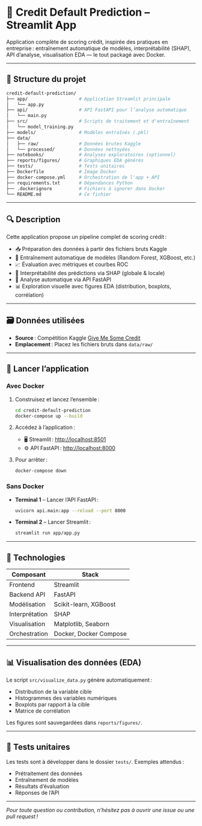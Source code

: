 # 🏦 Credit Default Prediction – Streamlit App

Application complète de scoring crédit, inspirée des pratiques en entreprise : entraînement automatique de modèles, interprétabilité (SHAP), API d’analyse, visualisation EDA — le tout packagé avec Docker.

---

## 📁 Structure du projet

```bash
credit-default-prediction/
├── app/                   # Application Streamlit principale
│   └── app.py
├── api/                   # API FastAPI pour l’analyse automatique
│   └── main.py
├── src/                   # Scripts de traitement et d'entraînement
│   └── model_training.py
├── models/                # Modèles entraînés (.pkl)
├── data/
│   ├── raw/               # Données brutes Kaggle
│   └── processed/         # Données nettoyées
├── notebooks/             # Analyses exploratoires (optionnel)
├── reports/figures/       # Graphiques EDA générés
├── tests/                 # Tests unitaires
├── Dockerfile             # Image Docker
├── docker-compose.yml     # Orchestration de l'app + API
├── requirements.txt       # Dépendances Python
├── .dockerignore          # Fichiers à ignorer dans Docker
└── README.md              # Ce fichier
```

---

## 🔍 Description

Cette application propose un pipeline complet de scoring crédit :

- 📥 Préparation des données à partir des fichiers bruts Kaggle
- 🤖 Entraînement automatique de modèles (Random Forest, XGBoost, etc.)
- 📈 Évaluation avec métriques et courbes ROC
- 🧠 Interprétabilité des prédictions via SHAP (globale & locale)
- 🔌 Analyse automatique via API FastAPI
- 📊 Exploration visuelle avec figures EDA (distribution, boxplots, corrélation)

---

## 🗃️ Données utilisées

- **Source** : Compétition Kaggle [Give Me Some Credit](https://www.kaggle.com/c/GiveMeSomeCredit)
- **Emplacement** : Placez les fichiers bruts dans `data/raw/`

---

## 🚀 Lancer l’application

### Avec Docker

1. Construisez et lancez l’ensemble :
    ```bash
    cd credit-default-prediction
    docker-compose up --build
    ```

2. Accédez à l’application :
    - 🖥️ Streamlit : [http://localhost:8501](http://localhost:8501)
    - ⚙️ API FastAPI : [http://localhost:8000](http://localhost:8000)

3. Pour arrêter :
    ```bash
    docker-compose down
    ```

### Sans Docker

- **Terminal 1** – Lancer l’API FastAPI :
    ```bash
    uvicorn api.main:app --reload --port 8000
    ```
- **Terminal 2** – Lancer Streamlit :
    ```bash
    streamlit run app/app.py
    ```

---

## 🧰 Technologies

| Composant      | Stack                  |
|----------------|------------------------|
| Frontend       | Streamlit              |
| Backend API    | FastAPI                |
| Modélisation   | Scikit-learn, XGBoost  |
| Interprétation | SHAP                   |
| Visualisation  | Matplotlib, Seaborn    |
| Orchestration  | Docker, Docker Compose |

---

## 📊 Visualisation des données (EDA)

Le script `src/visualize_data.py` génère automatiquement :

- Distribution de la variable cible
- Histogrammes des variables numériques
- Boxplots par rapport à la cible
- Matrice de corrélation

Les figures sont sauvegardées dans `reports/figures/`.

---

## 🧪 Tests unitaires

Les tests sont à développer dans le dossier `tests/`. Exemples attendus :

- Prétraitement des données
- Entraînement de modèles
- Résultats d’évaluation
- Réponses de l’API

---

*Pour toute question ou contribution, n’hésitez pas à ouvrir une issue ou une pull request !*